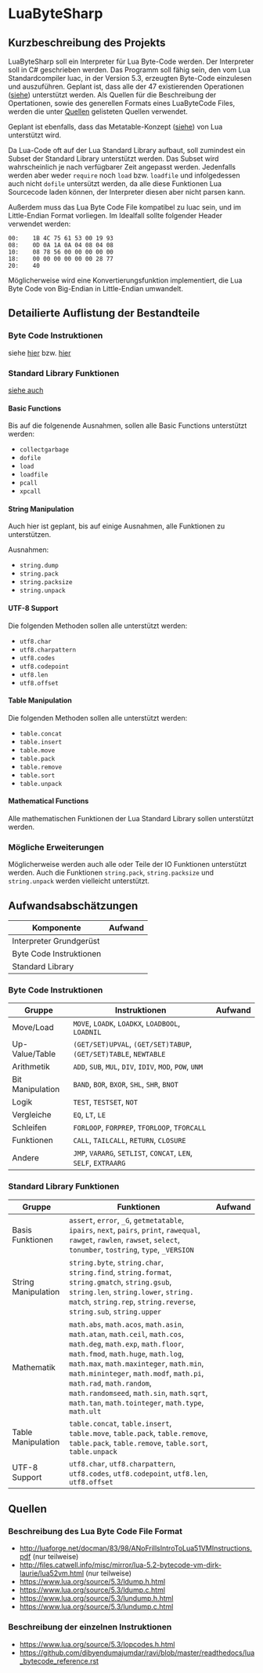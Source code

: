 # LuaByteSharp

## Kurzbeschreibung des Projekts
LuaByteSharp soll ein Interpreter für Lua Byte-Code werden. Der Interpreter soll in C# geschrieben werden.
Das Programm soll fähig sein, den vom Lua Standardcompiler luac, in der Version 5.3, erzeugten Byte-Code einzulesen und auszuführen.
Geplant ist, dass alle der 47 existierenden Operationen ([siehe](https://www.lua.org/source/5.3/lopcodes.h.html)) unterstützt werden.
Als Quellen für die Beschreibung der Opertationen, sowie des generellen Formats eines LuaByteCode Files, werden die unter [Quellen](#Quellen) gelisteten Quellen verwendet.

Geplant ist ebenfalls, dass das Metatable-Konzept ([siehe](https://www.lua.org/manual/5.3/manual.html#2.4)) von Lua unterstützt wird.

Da Lua-Code oft auf der Lua Standard Library aufbaut, soll zumindest ein Subset der Standard Library unterstützt werden.
Das Subset wird wahrscheinlich je nach verfügbarer Zeit angepasst werden. Jedenfalls werden aber weder `require` noch `load` bzw. `loadfile` und infolgedessen auch nicht `dofile` untersützt werden, da alle diese Funktionen Lua Sourcecode laden können, der Interpreter diesen aber nicht parsen kann.

Außerdem muss das Lua Byte Code File kompatibel zu luac sein, und im Little-Endian Format vorliegen. Im Idealfall sollte folgender Header verwendet werden:
```
00:    1B 4C 75 61 53 00 19 93
08:    0D 0A 1A 0A 04 08 04 08
10:    08 78 56 00 00 00 00 00
18:    00 00 00 00 00 00 28 77
20:    40
```
Möglicherweise wird eine Konvertierungsfunktion implementiert, die Lua Byte Code von Big-Endian in Little-Endian umwandelt.

## Detailierte Auflistung der Bestandteile

### Byte Code Instruktionen
siehe [hier](https://www.lua.org/source/5.3/lopcodes.h.html)
bzw. [hier](https://github.com/dibyendumajumdar/ravi/blob/master/readthedocs/lua_bytecode_reference.rst)

### Standard Library Funktionen
[siehe auch](https://www.lua.org/manual/5.3/manual.html#6)
#### Basic Functions
Bis auf die folgenende Ausnahmen, sollen alle Basic Functions unterstützt werden:
* `collectgarbage`
* `dofile`
* `load`
* `loadfile`
* `pcall`
* `xpcall`

#### String Manipulation
Auch hier ist geplant, bis auf einige Ausnahmen, alle Funktionen zu unterstützen.

Ausnahmen:
* `string.dump`
* `string.pack`
* `string.packsize`
* `string.unpack`

#### UTF-8 Support
Die folgenden Methoden sollen alle unterstützt werden:
* `utf8.char`
* `utf8.charpattern`
* `utf8.codes`
* `utf8.codepoint`
* `utf8.len`
* `utf8.offset`

#### Table Manipulation
Die folgenden Methoden sollen alle unterstützt werden:
* `table.concat`
* `table.insert`
* `table.move`
* `table.pack`
* `table.remove`
* `table.sort`
* `table.unpack`

#### Mathematical Functions
Alle mathematischen Funktionen der Lua Standard Library sollen unterstützt werden.

### Mögliche Erweiterungen
Möglicherweise werden auch alle oder Teile der IO Funktionen unterstützt werden.
Auch die Funktionen `string.pack`, `string.packsize` und `string.unpack` werden vielleicht unterstützt.

## Aufwandsabschätzungen

| Komponente                | Aufwand   |
|---                        |---        |
| Interpreter Grundgerüst   |           |
| Byte Code Instruktionen   |           |
| Standard Library          |           |

### Byte Code Instruktionen

| Gruppe            | Instruktionen                                                     | Aufwand   |
|---                |---                                                                |---        |
| Move/Load         | `MOVE`, `LOADK`, `LOADKX`, `LOADBOOL`, `LOADNIL`                  |           |
| Up-Value/Table    | `(GET/SET)UPVAL`, `(GET/SET)TABUP`, `(GET/SET)TABLE`, `NEWTABLE`  |           |
| Arithmetik        | `ADD`, `SUB`, `MUL`, `DIV`, `IDIV`, `MOD`, `POW`, `UNM`           |           |
| Bit Manipulation  | `BAND`, `BOR`, `BXOR`, `SHL`, `SHR`, `BNOT`                       |           |
| Logik             | `TEST`, `TESTSET`, `NOT`                                          |           |
| Vergleiche        | `EQ`, `LT`, `LE`                                                  |           |
| Schleifen         | `FORLOOP`, `FORPREP`, `TFORLOOP`, `TFORCALL`                      |           |
| Funktionen        | `CALL`, `TAILCALL`, `RETURN`, `CLOSURE`                           |           |
| Andere            | `JMP`, `VARARG`, `SETLIST`, `CONCAT`, `LEN`, `SELF`, `EXTRAARG`   |           |


### Standard Library Funktionen

| Gruppe                | Funktionen                                                                                    | Aufwand   |
|---                    |---                                                                                            |---        |
| Basis Funktionen      | `assert`, `error`, `_G`, `getmetatable`, `ipairs`, `next`, `pairs`, `print`, `rawequal`, `rawget`, `rawlen`, `rawset`, `select`, `tonumber`, `tostring`, `type`, `_VERSION` |           |
| String Manipulation   | `string.byte`, `string.char`, `string.find`, `string.format`, `string.gmatch`, `string.gsub`, `string.len`, `string.lower`, `string. match`, `string.rep`, `string.reverse`, `string.sub`, `string.upper` |           |
| Mathematik            | `math.abs`, `math.acos`, `math.asin`, `math.atan`, `math.ceil`, `math.cos`, `math.deg`, `math.exp`, `math.floor`, `math.fmod`, `math.huge`, `math.log`, `math.max`, `math.maxinteger`, `math.min`, `math.mininteger`, `math.modf`, `math.pi`, `math.rad`, `math.random`, `math.randomseed`, `math.sin`, `math.sqrt`, `math.tan`, `math.tointeger`, `math.type`, `math.ult` |           |
| Table Manipulation    | `table.concat`, `table.insert`, `table.move`, `table.pack`, `table.remove`, `table.pack`, `table.remove`, `table.sort`, `table.unpack` |           |
| UTF-8 Support         | `utf8.char`, `utf8.charpattern`, `utf8.codes`, `utf8.codepoint`, `utf8.len`, `utf8.offset`    |           | 

## Quellen

### Beschreibung des Lua Byte Code File Format
* http://luaforge.net/docman/83/98/ANoFrillsIntroToLua51VMInstructions.pdf (nur teilweise)
* http://files.catwell.info/misc/mirror/lua-5.2-bytecode-vm-dirk-laurie/lua52vm.html (nur teilweise)
* https://www.lua.org/source/5.3/ldump.h.html
* https://www.lua.org/source/5.3/ldump.c.html
* https://www.lua.org/source/5.3/lundump.h.html
* https://www.lua.org/source/5.3/lundump.c.html

### Beschreibung der einzelnen Instruktionen
* https://www.lua.org/source/5.3/lopcodes.h.html
* https://github.com/dibyendumajumdar/ravi/blob/master/readthedocs/lua_bytecode_reference.rst


